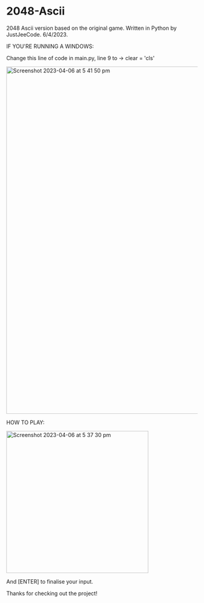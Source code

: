# 2048-Ascii
2048 Ascii version based on the original game. 
Written in Python by JustJeeCode.
6/4/2023.


IF YOU'RE RUNNING A WINDOWS:

Change this line of code in main.py, line 9 to -> clear = 'cls'

<img width="914" alt="Screenshot 2023-04-06 at 5 41 50 pm" src="https://user-images.githubusercontent.com/53545222/230308566-b145b8c9-5c05-4193-9ea7-a6265c756561.png">


HOW TO PLAY:

<img width="374" alt="Screenshot 2023-04-06 at 5 37 30 pm" src="https://user-images.githubusercontent.com/53545222/230307984-d7d68a84-2cd1-4ed6-8c0f-ff3fe43853b5.png">

And [ENTER] to finalise your input.

Thanks for checking out the project!
